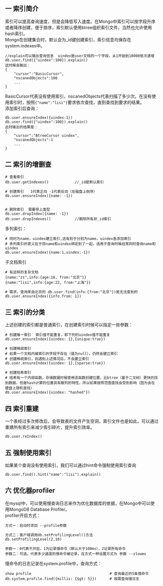 ## 一 索引简介
索引可以提高查询速度，但是会降低写入速度。在Mongo中索引可以按字段升序或者降序创建，便于排序，索引默认使用btree组织索引文件，当然也允许使用hash索引。  
Mongo在创建集合时，默认会为_id键创建索引，索引信息均保存在system.indexes中。
```
//explain可以输出查询信息  uindex是user文档的一个字段，从1开始到10000依次递增
db.user.find({"uindex":100}).explain()     
这时候会输出：
{
    "cursor":"BasicCursor",
    "nscanedObjects":100
    ...
}
```
BasicCursor代表没有使用索引，nscanedObjects代表扫描了多少次。在没有使用索引时，按照`{"name":"lisi"}`要求依次查找，直到查找到要求的结果。  
添加索引后查询：
```
db.user.ensureIndex({uindex:1})     
db.user.find({"uindex":100}).explain() 
此时输出的结果是：
{
    "cursor":"BtreeCursor uindex",
    "nscanedObjects":1
    ...
}
```
## 二 索引的增删查
```
# 查看索引
db.user.getIndexes()            //_id是默认索引

# 创建索引   1代表正向 -1代表反向（在磁盘上倒序）
db.user.ensureIndex({name: -1}) 


# 删除索引  需要带上类型
db.user.dropIndex({name: -1})
db.user.dropIndexes()           //删除所有非_id索引
```

多列索引：
```
# 同时为name，uindex建立索引,这有别于分别为name，uindex各添加索引
# 多列索引的意义在于将name和uindex绑定到了一起，适用于查询时候经常同时查询name和uindex
db.user.ensureIndex({name:1,uindex:-1})     
```

子文档索引
```
# 有这样的复杂文档
{name:"zs",info:{age:16, from:"北京"}}
{name:"lisi",info:{age:22, from:"上海"}}

# 需求，查询来自北京的 db.user.find(info:{from:"北京"})是无法查到的
db.user.ensureIndex({info.from: 1})
```
## 三 索引的分类
上述创建的索引都是普通索引，在创建索引时候可以指定一些参数：
```
# 创建唯一索引  索引值不能重复，即下列的uindex值不能重复
db.user.ensureIndex({uindex: 1},{unique:true}) 

# 创建稀疏索引  
# 如果一个文档内被索引的字段不存在（值为null），仍然会建立索引
# 创建稀疏索引，则遇到上述情况后，不会建立索引
db.user.ensureIndex({uindex: 1},{sparse:true})

# 创建哈希索引  
# 哈希有一个内部函数，存储数据时候使用该函数创建位置，比btree（基于二叉树）更快的找到数据，但是hash计算的位置具有散列的特性，所以如果按照范围查找会受到影响（因为会在硬盘上随机查找）
db.user.ensureIndex({uindex: "hashed"})
```
## 四 索引重建
一个表经过多次修改后，会导致表的文件产生空洞，索引文件也是如此，可以通过重建所有索引来减少索引碎片，提升索引效率。
```
db.user.reIndex()
```
## 五 强制使用索引
如果某个查询没有使用索引，我们可以通过hint命令强制使用索引查询
```
db.user.find().hint("name":"lisi").explain()
```
## 六 优化器profiler
在mysql中，可以使用慢查询日志来作为优化数据库的依据，在Mongo中可以使用MongoDB Database Profiler。  
profiler开启方式：
```
方式一：启动时添加 --profile参数

方式二：客户端调用db.setProfilingLevel()方法
db.setProfilingLevel(2,10)

参数一：0代表不开启，1为记录慢命令（默认大于100ms），2记录所有命令
参数二：可选，代表多少速度的慢命令被记录，在方式一种设置方式为 参数 --slowms
```
慢命令的日志记录在system.profile中，查询方式：
```
show profile                                    # 查询最近的5条慢命令
db.system.profile.find({millis: {$gt: 5}})      # 按需查询慢日志
```